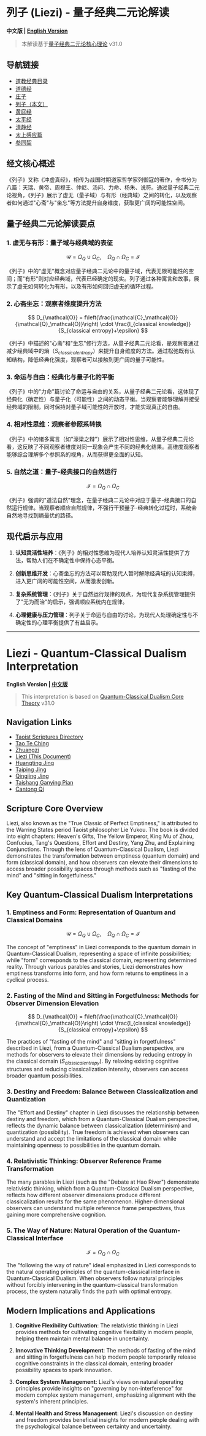 # 列子 (Liezi) - 量子经典二元论解读

**中文版 | [English Version](#liezi---quantum-classical-dualism-interpretation)**

> 本解读基于[量子经典二元论核心理论](../../core.md) v31.0

## 导航链接
- [道教经典目录](README.md)
- [道德经](Tao_Te_Ching.md)
- [庄子](Zhuangzi.md)
- [列子（本文）](Liezi.md)
- [黄庭经](Huangting_Jing.md)
- [太平经](Taiping_Jing.md)
- [清静经](Qingjing_Jing.md)
- [太上感应篇](Taishang_Ganying_Pian.md)
- [参同契](Cantong_Qi.md)

## 经文核心概述

《列子》又称《冲虚真经》，相传为战国时期道家哲学家列御寇的著作，全书分为八篇：天瑞、黄帝、周穆王、仲尼、汤问、力命、杨朱、说符。通过量子经典二元论视角，《列子》展示了虚无（量子域）与有形（经典域）之间的转化，以及观察者如何通过"心斋"与"坐忘"等方法提升自身维度，获取更广阔的可能性空间。

## 量子经典二元论解读要点

### 1. 虚无与有形：量子域与经典域的表征

$$
\mathcal{U} = \Omega_Q \cup \Omega_C, \quad \Omega_Q \cap \Omega_C = \mathcal{I}
$$

《列子》中的"虚无"概念对应量子经典二元论中的量子域，代表无限可能性的空间；而"有形"则对应经典域，代表已经确定的现实。列子通过各种寓言和故事，展示了虚无如何转化为有形，以及有形如何回归虚无的循环过程。

### 2. 心斋坐忘：观察者维度提升方法

$$
D_{\mathcal{O}} = f\left(\frac{\mathcal{C}_\mathcal{O}}{\mathcal{Q}_\mathcal{O}}\right) \cdot \frac{I_{classical knowledge}}{S_{classical entropy}+\epsilon}
$$

《列子》中描述的"心斋"和"坐忘"修行方法，从量子经典二元论看，是观察者通过减少经典域中的熵（$`S_{classical entropy}`$）来提升自身维度的方法。通过松弛既有认知结构，降低经典化强度，观察者可以接触到更广阔的量子可能性。

### 3. 命运与自由：经典化与量子化的平衡

《列子》中的"力命"篇讨论了命运与自由的关系，从量子经典二元论看，这体现了经典化（确定性）与量子化（可能性）之间的动态平衡。当观察者能够理解并接受经典域的限制，同时保持对量子域可能性的开放时，才能实现真正的自由。

### 4. 相对性思维：观察者参照系转换

《列子》中的诸多寓言（如"濠梁之辩"）展示了相对性思维，从量子经典二元论看，这反映了不同观察者维度对同一现象会产生不同的经典化结果。高维度观察者能够综合理解多个参照系的视角，从而获得更全面的认知。

### 5. 自然之道：量子-经典接口的自然运行

$$
\mathcal{I} = \Omega_Q \cap \Omega_C
$$

《列子》强调的"道法自然"理念，在量子经典二元论中对应于量子-经典接口的自然运行规律。当观察者顺应自然规律，不强行干预量子-经典转化过程时，系统会自然地寻找到熵最优的路径。

## 现代启示与应用

1. **认知灵活性培养**：《列子》的相对性思维为现代人培养认知灵活性提供了方法，帮助人们在不确定性中保持心态平衡。

2. **创新思维开发**：心斋坐忘的方法可以帮助现代人暂时解除经典域的认知束缚，进入更广阔的可能性空间，从而激发创新。

3. **复杂系统管理**：《列子》关于自然运行规律的观点，为现代复杂系统管理提供了"无为而治"的启示，强调顺应系统内在规律。

4. **心理健康与压力管理**：列子关于命运与自由的讨论，为现代人处理确定性与不确定性的心理平衡提供了有益启示。

---

# Liezi - Quantum-Classical Dualism Interpretation

**English Version | [中文版](#列子-liezi---量子经典二元论解读)**

> This interpretation is based on [Quantum-Classical Dualism Core Theory](../../core_en.md) v31.0

## Navigation Links
- [Taoist Scriptures Directory](README.md)
- [Tao Te Ching](Tao_Te_Ching.md)
- [Zhuangzi](Zhuangzi.md)
- [Liezi (This Document)](Liezi.md)
- [Huangting Jing](Huangting_Jing.md)
- [Taiping Jing](Taiping_Jing.md)
- [Qingjing Jing](Qingjing_Jing.md)
- [Taishang Ganying Pian](Taishang_Ganying_Pian.md)
- [Cantong Qi](Cantong_Qi.md)

## Scripture Core Overview

Liezi, also known as the "True Classic of Perfect Emptiness," is attributed to the Warring States period Taoist philosopher Lie Yukou. The book is divided into eight chapters: Heaven's Gifts, The Yellow Emperor, King Mu of Zhou, Confucius, Tang's Questions, Effort and Destiny, Yang Zhu, and Explaining Conjunctions. Through the lens of Quantum-Classical Dualism, Liezi demonstrates the transformation between emptiness (quantum domain) and form (classical domain), and how observers can elevate their dimensions to access broader possibility spaces through methods such as "fasting of the mind" and "sitting in forgetfulness."

## Key Quantum-Classical Dualism Interpretations

### 1. Emptiness and Form: Representation of Quantum and Classical Domains

$$
\mathcal{U} = \Omega_Q \cup \Omega_C, \quad \Omega_Q \cap \Omega_C = \mathcal{I}
$$

The concept of "emptiness" in Liezi corresponds to the quantum domain in Quantum-Classical Dualism, representing a space of infinite possibilities; while "form" corresponds to the classical domain, representing determined reality. Through various parables and stories, Liezi demonstrates how emptiness transforms into form, and how form returns to emptiness in a cyclical process.

### 2. Fasting of the Mind and Sitting in Forgetfulness: Methods for Observer Dimension Elevation

$$
D_{\mathcal{O}} = f\left(\frac{\mathcal{C}_\mathcal{O}}{\mathcal{Q}_\mathcal{O}}\right) \cdot \frac{I_{classical knowledge}}{S_{classical entropy}+\epsilon}
$$

The practices of "fasting of the mind" and "sitting in forgetfulness" described in Liezi, from a Quantum-Classical Dualism perspective, are methods for observers to elevate their dimensions by reducing entropy in the classical domain ($`S_{classical entropy}`$). By relaxing existing cognitive structures and reducing classicalization intensity, observers can access broader quantum possibilities.

### 3. Destiny and Freedom: Balance Between Classicalization and Quantization

The "Effort and Destiny" chapter in Liezi discusses the relationship between destiny and freedom, which from a Quantum-Classical Dualism perspective, reflects the dynamic balance between classicalization (determinism) and quantization (possibility). True freedom is achieved when observers can understand and accept the limitations of the classical domain while maintaining openness to possibilities in the quantum domain.

### 4. Relativistic Thinking: Observer Reference Frame Transformation

The many parables in Liezi (such as the "Debate at Hao River") demonstrate relativistic thinking, which from a Quantum-Classical Dualism perspective, reflects how different observer dimensions produce different classicalization results for the same phenomenon. Higher-dimensional observers can understand multiple reference frame perspectives, thus gaining more comprehensive cognition.

### 5. The Way of Nature: Natural Operation of the Quantum-Classical Interface

$$
\mathcal{I} = \Omega_Q \cap \Omega_C
$$

The "following the way of nature" ideal emphasized in Liezi corresponds to the natural operating principles of the quantum-classical interface in Quantum-Classical Dualism. When observers follow natural principles without forcibly intervening in the quantum-classical transformation process, the system naturally finds the path with optimal entropy.

## Modern Implications and Applications

1. **Cognitive Flexibility Cultivation**: The relativistic thinking in Liezi provides methods for cultivating cognitive flexibility in modern people, helping them maintain mental balance in uncertainty.

2. **Innovative Thinking Development**: The methods of fasting of the mind and sitting in forgetfulness can help modern people temporarily release cognitive constraints in the classical domain, entering broader possibility spaces to spark innovation.

3. **Complex System Management**: Liezi's views on natural operating principles provide insights on "governing by non-interference" for modern complex system management, emphasizing alignment with the system's inherent principles.

4. **Mental Health and Stress Management**: Liezi's discussion on destiny and freedom provides beneficial insights for modern people dealing with the psychological balance between certainty and uncertainty.